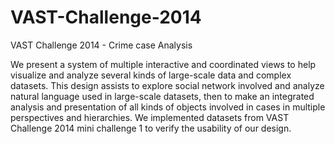 # VAST-Challenge-2014
VAST Challenge 2014 - Crime case Analysis


We present a system of multiple interactive and coordinated views to help visualize and analyze several kinds of large-scale data and complex datasets. This design assists to explore social network involved and analyze natural language used in large-scale datasets, then to make an integrated analysis and presentation of all kinds of objects involved in cases in multiple perspectives and hierarchies. We implemented datasets from VAST Challenge 2014 mini challenge 1 to verify the usability of our design.
